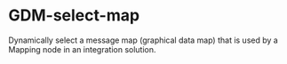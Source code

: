 # GDM-select-map
Dynamically select a message map (graphical data map) that is used by a Mapping node in an integration solution. 
